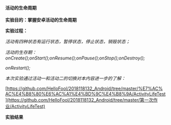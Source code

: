 #### **活动的生命周期**

**实验目的：掌握安卓活动的生命周期**

**实验过程：**

*活动有四种状态有运行状态，暂停状态，停止状态，销毁状态；*

*活动的生存期：onCreate();onStart();onResume();onPause();onStop();onDestroy();*

*onRestart();*

*本次实验通过活动一和活动二的切换对本内容进一步的了解：*

 [https://github.com/HelloFool/2018118132_Android/tree/master/%E7%AC%AC%E4%B8%80%E6%AC%A1%E4%BD%9C%E4%B8%9A/ActivityLifeTest](https://github.com/HelloFool/2018118132_Android/tree/master/第一次作业/ActivityLifeTest) 

**实验结果**

